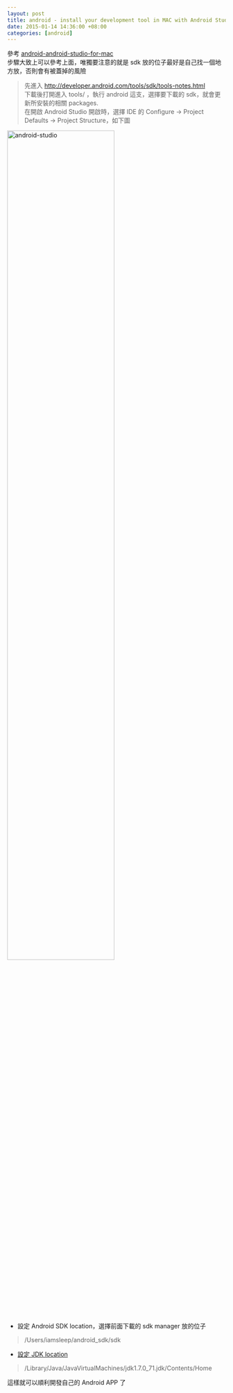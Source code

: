 ```yaml
---
layout: post
title: android - install your development tool in MAC with Android Studio
date: 2015-01-14 14:36:00 +08:00
categories: [android]
---
```

參考 [android-android-studio-for-mac](http://lazy-person-studio.blogspot.tw/2014/06/android-android-studio-for-mac.html)<br/>
步驟大致上可以參考上面，唯獨要注意的就是 sdk 放的位子最好是自己找一個地方放，否則會有被蓋掉的風險<br/>

> 先進入 http://developer.android.com/tools/sdk/tools-notes.html <br/>
> 下載後打開進入 tools/ ，執行 android 這支，選擇要下載的 sdk，就會更新所安裝的相關 packages. <br/>
> 在開啟 Android Studio 開啟時，選擇 IDE 的 Configure -> Project Defaults -> Project Structure，如下圖<br/>

<img src="{{ site.url }}/images/android-studio.png" alt="android-studio" width="70%" hieght="70%"/>

- 設定 Android SDK location，選擇前面下載的 sdk manager 放的位子<br/>

> /Users/iamsleep/android_sdk/sdk<br/>

- [設定 JDK location](http://stackoverflow.com/questions/15826202/where-is-java-7-installed-on-mac-os-x)<br/>

> /Library/Java/JavaVirtualMachines/jdk1.7.0_71.jdk/Contents/Home<br/>

這樣就可以順利開發自己的 Android APP 了
